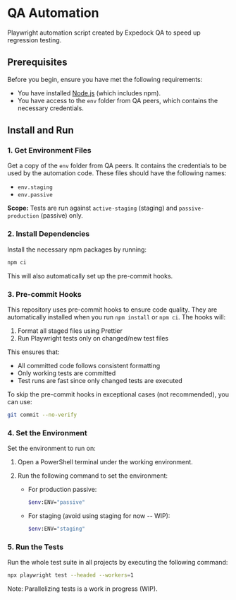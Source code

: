 # QA Automation

Playwright automation script created by Expedock QA to speed up regression testing.

## Prerequisites

Before you begin, ensure you have met the following requirements:

- You have installed [Node.js](https://nodejs.org/) (which includes npm).
- You have access to the `env` folder from QA peers, which contains the necessary credentials.

## Install and Run

### 1. Get Environment Files

Get a copy of the `env` folder from QA peers. It contains the credentials to be used by the automation code. These files should have the following names:

- `env.staging`
- `env.passive`

**Scope:** Tests are run against `active-staging` (staging) and `passive-production` (passive) only.

### 2. Install Dependencies

Install the necessary npm packages by running:

```sh
npm ci
```

This will also automatically set up the pre-commit hooks.

### 3. Pre-commit Hooks

This repository uses pre-commit hooks to ensure code quality. They are automatically installed when you run `npm install` or `npm ci`. The hooks will:

1. Format all staged files using Prettier
2. Run Playwright tests only on changed/new test files

This ensures that:

- All committed code follows consistent formatting
- Only working tests are committed
- Test runs are fast since only changed tests are executed

To skip the pre-commit hooks in exceptional cases (not recommended), you can use:

```sh
git commit --no-verify
```

### 4. Set the Environment

Set the environment to run on:

1. Open a PowerShell terminal under the working environment.
2. Run the following command to set the environment:

   - For production passive:

     ```sh
     $env:ENV="passive"
     ```

   - For staging (avoid using staging for now -- WIP):
     ```sh
     $env:ENV="staging"
     ```

### 5. Run the Tests

Run the whole test suite in all projects by executing the following command:

```sh
npx playwright test --headed --workers=1
```

Note: Parallelizing tests is a work in progress (WIP).
